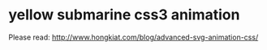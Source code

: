 # yellow submarine css3 animation


Please read: http://www.hongkiat.com/blog/advanced-svg-animation-css/
